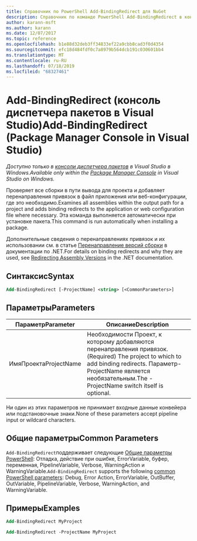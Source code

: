 ```yaml
---
title: Справочник по PowerShell Add-BindingRedirect для NuGet
description: Справочник по команде PowerShell Add-BindingRedirect в консоли диспетчера пакетов NuGet в Visual Studio.
author: karann-msft
ms.author: karann
ms.date: 12/07/2017
ms.topic: reference
ms.openlocfilehash: b1e88d32deb3ff34833ef22a9cbb8cad3f0d4354
ms.sourcegitcommit: efc18d484fdf0c7a8979b564dcb191c030601bb4
ms.translationtype: MT
ms.contentlocale: ru-RU
ms.lasthandoff: 07/18/2019
ms.locfileid: "68327461"
---
```

# <a name="add-bindingredirect-package-manager-console-in-visual-studio"></a><span data-ttu-id="86721-103">Add-BindingRedirect (консоль диспетчера пакетов в Visual Studio)</span><span class="sxs-lookup"><span data-stu-id="86721-103">Add-BindingRedirect (Package Manager Console in Visual Studio)</span></span>

<span data-ttu-id="86721-104">*Доступно только в [консоли диспетчера пакетов](../../consume-packages/install-use-packages-powershell.md) в Visual Studio в Windows.*</span><span class="sxs-lookup"><span data-stu-id="86721-104">*Available only within the [Package Manager Console](../../consume-packages/install-use-packages-powershell.md) in Visual Studio on Windows.*</span></span>

<span data-ttu-id="86721-105">Проверяет все сборки в пути вывода для проекта и добавляет перенаправления привязок в файл приложения или веб-конфигурации, где это необходимо.</span><span class="sxs-lookup"><span data-stu-id="86721-105">Examines all assemblies within the output path for a project and adds binding redirects to the application or web configuration file where necessary.</span></span> <span data-ttu-id="86721-106">Эта команда выполняется автоматически при установке пакета.</span><span class="sxs-lookup"><span data-stu-id="86721-106">This command is run automatically when installing a package.</span></span>

<span data-ttu-id="86721-107">Дополнительные сведения о перенаправлениях привязок и их использовании см. в статье [Перенаправление версий сборки](/dotnet/framework/configure-apps/redirect-assembly-versions) в документации по .NET.</span><span class="sxs-lookup"><span data-stu-id="86721-107">For details on binding redirects and why they are used, see [Redirecting Assembly Versions](/dotnet/framework/configure-apps/redirect-assembly-versions) in the .NET documentation.</span></span>

## <a name="syntax"></a><span data-ttu-id="86721-108">Синтаксис</span><span class="sxs-lookup"><span data-stu-id="86721-108">Syntax</span></span>

```ps
Add-BindingRedirect [-ProjectName] <string> [<CommonParameters>]
```

## <a name="parameters"></a><span data-ttu-id="86721-109">Параметры</span><span class="sxs-lookup"><span data-stu-id="86721-109">Parameters</span></span>

| <span data-ttu-id="86721-110">Параметр</span><span class="sxs-lookup"><span data-stu-id="86721-110">Parameter</span></span> | <span data-ttu-id="86721-111">Описание</span><span class="sxs-lookup"><span data-stu-id="86721-111">Description</span></span> |
| --- | --- |
| <span data-ttu-id="86721-112">ИмяПроекта</span><span class="sxs-lookup"><span data-stu-id="86721-112">ProjectName</span></span> | <span data-ttu-id="86721-113">Необходимости Проект, к которому добавляются перенаправления привязок.</span><span class="sxs-lookup"><span data-stu-id="86721-113">(Required) The project to which to add binding redirects.</span></span> <span data-ttu-id="86721-114">Параметр-ProjectName является необязательным.</span><span class="sxs-lookup"><span data-stu-id="86721-114">The -ProjectName switch itself is optional.</span></span> |

<span data-ttu-id="86721-115">Ни один из этих параметров не принимает входные данные конвейера или подстановочные знаки.</span><span class="sxs-lookup"><span data-stu-id="86721-115">None of these parameters accept pipeline input or wildcard characters.</span></span>

## <a name="common-parameters"></a><span data-ttu-id="86721-116">Общие параметры</span><span class="sxs-lookup"><span data-stu-id="86721-116">Common Parameters</span></span>

<span data-ttu-id="86721-117">`Add-BindingRedirect`поддерживает следующие [Общие параметры PowerShell](http://go.microsoft.com/fwlink/?LinkID=113216): Отладка, действие при ошибке, ErrorVariable, буфер, переменная, PipelineVariable, Verbose, WarningAction и WarningVariable.</span><span class="sxs-lookup"><span data-stu-id="86721-117">`Add-BindingRedirect` supports the following [common PowerShell parameters](http://go.microsoft.com/fwlink/?LinkID=113216): Debug, Error Action, ErrorVariable, OutBuffer, OutVariable, PipelineVariable, Verbose, WarningAction, and WarningVariable.</span></span>

## <a name="examples"></a><span data-ttu-id="86721-118">Примеры</span><span class="sxs-lookup"><span data-stu-id="86721-118">Examples</span></span>

```ps
Add-BindingRedirect MyProject

Add-BindingRedirect -ProjectName MyProject
```